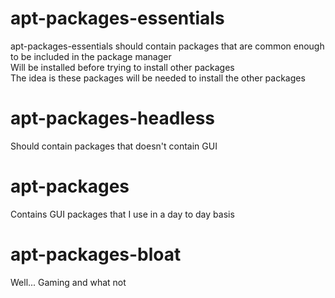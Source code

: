 # apt-packages-essentials
apt-packages-essentials should contain packages that are common enough to be included in the package manager  
Will be installed before trying to install other packages  
The idea is these packages will be needed to install the other packages

# apt-packages-headless
Should contain packages that doesn't contain GUI

# apt-packages
Contains GUI packages that I use in a day to day basis

# apt-packages-bloat
Well... Gaming and what not